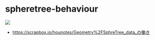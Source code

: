 # spheretree-behaviour

![](https://i.gyazo.com/2b8095a8d67c8ce1c303647025e2614d.gif)  
- https://scrapbox.io/hounotes/Geometry%2FSphreTree_data_の働き